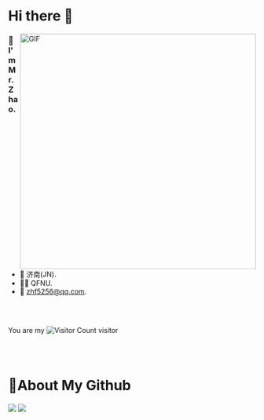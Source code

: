
# Hi there 👋
<img align="right" top='60' alt="GIF" src="https://zhf-picture.oss-cn-qingdao.aliyuncs.com/my-img/GitHubgif.gif" width="480"/>


### 🙋I'm Mr.Zhao.

<br/>

- 📍  济南(JN).
- 👨‍🎓  QFNU.
- 📧  [zhf5256@qq.com](mailto:zhf5256@qq.com).
<br/>
<br/>

You are my ![Visitor Count](https://profile-counter.glitch.me/zhf521/count.svg) visitor

<br/>
<br/>


# 🚀About My Github

<img align="center" src="https://github-readme-stats.vercel.app/api?username=zhf521&show_icons=true&theme=tokyonight" />
<img align="center" src="https://github-readme-stats.vercel.app/api/top-langs/?username=zhf521&&layout=compact&theme=tokyonight" />
